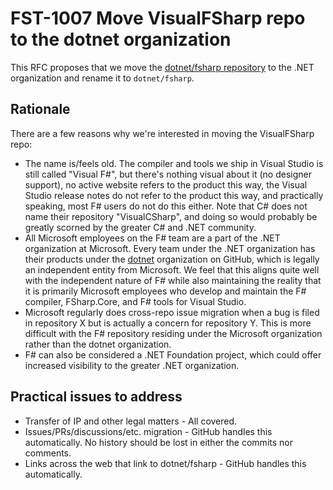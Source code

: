 # FST-1007 Move VisualFSharp repo to the dotnet organization

This RFC proposes that we move the [dotnet/fsharp repository](https://github.com/dotnet/fsharp) to the .NET organization and rename it to `dotnet/fsharp`.

## Rationale

There are a few reasons why we're interested in moving the VisualFSharp repo:

* The name is/feels old. The compiler and tools we ship in Visual Studio is still called "Visual F#", but there's nothing visual about it (no designer support), no active website refers to the product this way, the Visual Studio release notes do not refer to the product this way, and practically speaking, most F# users do not do this either. Note that C# does not name their repository "VisualCSharp", and doing so would probably be greatly scorned by the greater C# and .NET community.
* All Microsoft employees on the F# team are a part of the .NET organization at Microsoft. Every team under the .NET organization has their products under the [dotnet](github.com/dotnet) organization on GitHub, which is legally an independent entity from Microsoft. We feel that this aligns quite well with the independent nature of F# while also maintaining the reality that it is primarily Microsoft employees who develop and maintain the F# compiler, FSharp.Core, and F# tools for Visual Studio.
* Microsoft regularly does cross-repo issue migration when a bug is filed in repository X but is actually a concern for repository Y. This is more difficult with the F# repository residing under the Microsoft organization rather than the dotnet organization.
* F# can also be considered a .NET Foundation project, which could offer increased visibility to the greater .NET organization.

## Practical issues to address

* Transfer of IP and other legal matters - All covered.
* Issues/PRs/discussions/etc. migration - GitHub handles this automatically. No history should be lost in either the commits nor comments.
* Links across the web that link to dotnet/fsharp - GitHub handles this automatically.
